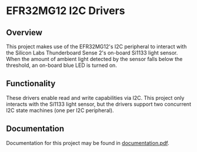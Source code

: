 # EFR32MG12 I2C Drivers

## Overview
This project makes use of the EFR32MG12's I2C peripheral to interact with the Silicon Labs Thunderboard Sense 2's on-board Si1133 light sensor. When the amount of ambient light detected by the sensor falls below the threshold, an on-board blue LED is turned on.

## Functionality
These drivers enable read and write capabilities via I2C. This project only interacts with the Si1133 light sensor, but the drivers support two concurrent I2C state machines (one per I2C peripheral).

## Documentation
Documentation for this project may be found in [documentation.pdf](docs/documentation.pdf).
